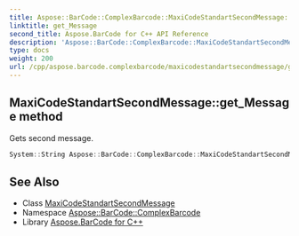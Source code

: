 ```yaml
---
title: Aspose::BarCode::ComplexBarcode::MaxiCodeStandartSecondMessage::get_Message method
linktitle: get_Message
second_title: Aspose.BarCode for C++ API Reference
description: 'Aspose::BarCode::ComplexBarcode::MaxiCodeStandartSecondMessage::get_Message method. Gets second message in C++.'
type: docs
weight: 200
url: /cpp/aspose.barcode.complexbarcode/maxicodestandartsecondmessage/get_message/
---
```

## MaxiCodeStandartSecondMessage::get_Message method


Gets second message.

```cpp
System::String Aspose::BarCode::ComplexBarcode::MaxiCodeStandartSecondMessage::get_Message()
```

## See Also

* Class [MaxiCodeStandartSecondMessage](../)
* Namespace [Aspose::BarCode::ComplexBarcode](../../)
* Library [Aspose.BarCode for C++](../../../)
